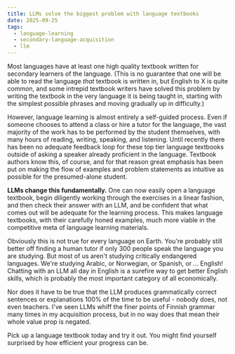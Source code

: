 ```yaml
---
title: LLMs solve the biggest problem with language textbooks
date: 2025-09-25
tags:
  - language-learning
  - secondary-language-acquisition
  - llm
---
```


Most languages have at least one high quality textbook written for
secondary learners of the language. (This is no guarantee that one will
be able to read the language _that_ textbook is written in, but English
to X is quite common, and some intrepid textbook writers have solved
this problem by writing the textbook in the very language it is being
taught in, starting with the simplest possible phrases and moving
gradually up in difficulty.)

However, language learning is almost entirely a self-guided process.
Even if someone chooses to attend a class or hire a tutor for the
language, the vast majority of the work has to be performed by the
student themselves, with many hours of reading, writing, speaking, and
listening. Until recently there has been no adequate feedback loop
for these top tier language textbooks outside of asking a speaker
already proficient in the language. Textbook authors know this, of
course, and for that reason great emphasis has been put on making the
flow of examples and problem statements as intuitive as possible for the
presumed-alone student.

**LLMs change this fundamentally.**
One can now easily open a language textbook, begin diligently working
through the exercises in a linear fashion, and then check their answer
with an LLM, and be confident that what comes out will be adequate for
the learning process. This makes language textbooks, with their
carefully honed examples, much more viable in the competitive meta of
language learning materials.

Obviously this is not true for every language on Earth.
You're
probably still better off finding a human tutor if only 300 people
speak the language you are studying. But most of us aren't studying
critically endangered languages. We're studying Arabic, or Norwegian,
or Spanish, or ... English! Chatting with an LLM all day in English is
a surefire way to get better English skills, which is probably the most
important category of all economically.

Nor does it have to be true that the LLM produces grammatically correct
sentences or explanations 100% of the time to be useful - nobody does,
not even teachers. I've seen LLMs whiff the finer points of Finnish
grammar many times in my acquisition process, but in no way does that
mean their whole value prop is negated.

Pick up a language textbook today and try it out. You might find
yourself surprised by how efficient your progress can be.
